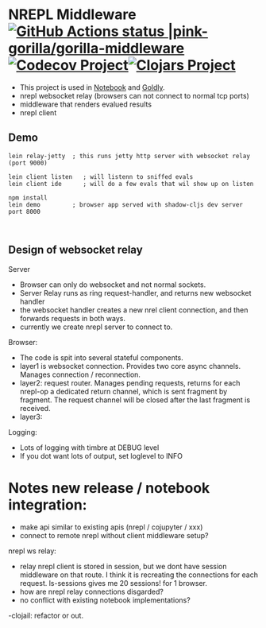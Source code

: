 # NREPL Middleware [![GitHub Actions status |pink-gorilla/gorilla-middleware](https://github.com/pink-gorilla/nrepl-middleware/workflows/CI/badge.svg)](https://github.com/pink-gorilla/nrepl-middleware/actions?workflow=CI)[![Codecov Project](https://codecov.io/gh/pink-gorilla/nrepl-middleware/branch/master/graph/badge.svg)](https://codecov.io/gh/pink-gorilla/nrepl-middleware)[![Clojars Project](https://img.shields.io/clojars/v/org.pinkgorilla/nrepl-middleware.svg)](https://clojars.org/org.pinkgorilla/nrepl-middleware)

- This project is used in [Notebook](https://github.com/pink-gorilla/gorilla-notebook) and [Goldly](https://github.com/pink-gorilla/goldly).
- nrepl websocket relay (browsers can not connect to normal tcp ports)
- middleware that renders evalued results
- nrepl client 

## Demo

```
lein relay-jetty  ; this runs jetty http server with websocket relay (port 9000)

lein client listen   ; will listenn to sniffed evals
lein client ide      ; will do a few evals that wil show up on listen

npm install
lein demo         ; browser app served with shadow-cljs dev server port 8000



```



## Design of websocket relay

Server
- Browser can only do websocket and not normal sockets.
- Server Relay runs as ring request-handler, and returns new websocket handler
- the websocket handler creates a new nrel client connection, and then
  forwards requests in both ways.
- currently we create nrepl server to connect to.

Browser:
- The code is spit into several stateful components.
- layer1 is websocket connection. Provides two core async channels.
  Manages connection / reconnection.
- layer2: request router. Manages pending requests, returns for each nrepl-op
  a dedicated return channel, which is sent fragment by fragment. 
  The request channel will be closed after the last fragment is received. 
- layer3:    

Logging:
- Lots of logging with timbre at DEBUG level
- If you dot want lots of output, set loglevel to INFO


# Notes new release / notebook integration:

- make api similar to existing apis (nrepl / cojupyter / xxx)
- connect to remote nrepl without client middleware setup?

nrepl ws relay:
- relay nrepl client is stored in session, but we dont have session 
  middleware on that route. I think it is recreating the connections for
  each request. ls-sessions gives me 20 sessions! for 1 browser.
- how are nrepl relay connections disgarded?  
- no conflict with existing notebook implementations?

-clojail: refactor or out.
